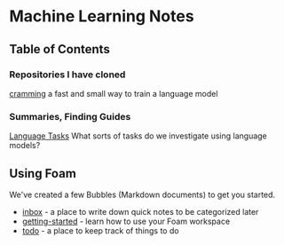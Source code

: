 # Machine Learning Notes 

## Table of Contents

### Repositories I have cloned

[cramming](cramming%20LLM%20training.md) a fast and small way to train a language model

### Summaries, Finding Guides 

[Language Tasks](Language%20Tasks.md) What sorts of tasks do we investigate using language models?

## Using Foam

We've created a few Bubbles (Markdown documents) to get you started.

- [inbox](./inbox.md) - a place to write down quick notes to be categorized later
- [getting-started](./getting-started.md) - learn how to use your Foam workspace
- [todo](./todo.md) - a place to keep track of things to do
